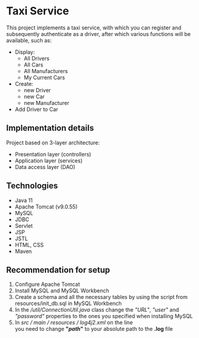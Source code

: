 # Taxi Service
This project implements a taxi service, with which you can register
and subsequently authenticate as a driver,
after which various functions will be available, such as:  </br>
* Display: 
  * All Drivers
  * All Cars
  * All Manufacturers
  * My Current Cars
* Create:
  * new Driver
  * new Car
  * new Manufacturer
* Add Driver to Car

## Implementation details
Project based on 3-layer architecture:

* Presentation layer (controllers)
* Application layer (services)
* Data access layer (DAO)

## Technologies
* Java 11
* Apache Tomcat (v9.0.55)
* MySQL
* JDBC
* Servlet
* JSP
* JSTL
* HTML, CSS
* Maven

## Recommendation for setup
1. Configure Apache Tomcat
2. Install MySQL and MySQL Workbench
3. Create a schema and all the necessary tables by using the script from resources/init_db.sql in MySQL Workbench
4. In the */util/ConnectionUtil.java*  class change the *"URL"*, *"user"*
   and *"password"* properties to the ones you specified when installing MySQL
5. In *src / main / resources / log4j2.xml* on the line </br> **<File name
   ="LogToFile" fileName="*path*">** you need to change **"*path*"** to your absolute path to the **.log** file
